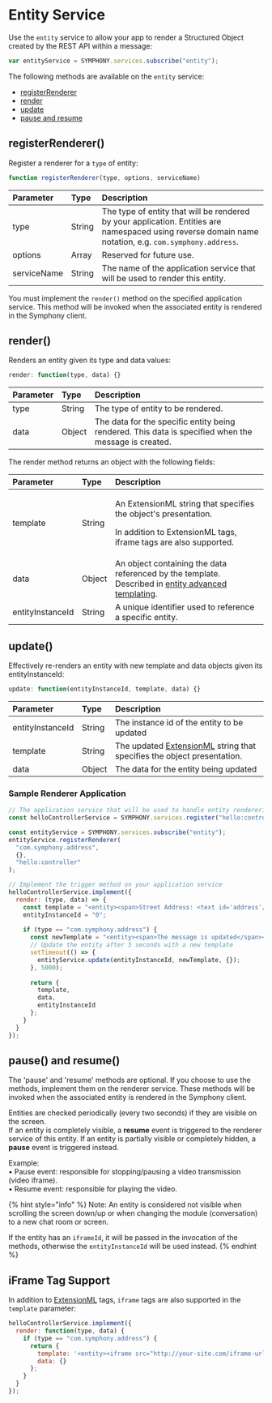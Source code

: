 # Entity Service

Use the `entity` service to allow your app to render a Structured Object created by the REST API within a message:

```javascript
var entityService = SYMPHONY.services.subscribe("entity");
```



The following methods are available on the `entity` service:

* [registerRenderer](https://developers.symphony.com/extension/docs/entity-service#registerrenderer)
* [render](https://developers.symphony.com/extension/docs/entity-service#section-render)
* [update](https://developers.symphony.com/extension/docs/entity-service#section-update)
* [pause and resume](https://developers.symphony.com/extension/docs/entity-service#section-pause-and-resume)

## registerRenderer\(\)

Register a renderer for a `type` of entity:

```javascript
function registerRenderer(type, options, serviceName)
```

| Parameter | Type | Description |
| :--- | :--- | :--- |
| type | String | The type of entity that will be rendered by your application. Entities are namespaced using reverse domain name notation, e.g. `com.symphony.address`. |
| options | Array  | Reserved for future use. |
| serviceName | String | The name of the application service that will be used to render this entity. |

You must implement the `render()` method on the specified application service. This method will be invoked when the associated entity is rendered in the Symphony client.

## render\(\)

Renders an entity given its type and data values:

```javascript
render: function(type, data) {}
```

| Parameter | Type | Description |
| :--- | :--- | :--- |
| type | String | The type of entity to be rendered. |
| data | Object | The data for the specific entity being rendered. This data is specified when the message is created. |

The render method returns an object with the following fields:

<table>
  <thead>
    <tr>
      <th style="text-align:left">Parameter</th>
      <th style="text-align:left">Type</th>
      <th style="text-align:left">Description</th>
    </tr>
  </thead>
  <tbody>
    <tr>
      <td style="text-align:left">template</td>
      <td style="text-align:left">String</td>
      <td style="text-align:left">
        <p>An ExtensionML string that specifies the object&apos;s presentation.</p>
        <p>In addition to ExtensionML tags, iframe tags are also supported.</p>
      </td>
    </tr>
    <tr>
      <td style="text-align:left">data</td>
      <td style="text-align:left">Object</td>
      <td style="text-align:left">An object containing the data referenced by the template. Described in
        <a
        href="https://developers.symphony.com/extension/docs/entity-advanced-templating">entity advanced templating</a>.</td>
    </tr>
    <tr>
      <td style="text-align:left">entityInstanceId</td>
      <td style="text-align:left">String</td>
      <td style="text-align:left">A unique identifier used to reference a specific entity.</td>
    </tr>
  </tbody>
</table>

## update\(\)

Effectively re-renders an entity with new template and data objects given its entityInstanceId:

```javascript
update: function(entityInstanceId, template, data) {}
```

| Parameter | Type | Description |
| :--- | :--- | :--- |
| entityInstanceId | String | The instance id of the entity to be updated |
| template | String | The updated [ExtensionML](https://symphony-developers.symphony.com/docs/extensionml) string that specifies the object presentation. |
| data | Object | The data for the entity being updated |

### Sample Renderer Application

```javascript
// The application service that will be used to handle entity renderering
const helloControllerService = SYMPHONY.services.register("hello:controller");

const entityService = SYMPHONY.services.subscribe("entity");
entityService.registerRenderer(
  "com.symphony.address",
  {},
  "hello:controller"
);

// Implement the trigger method on your application service
helloControllerService.implement({
  render: (type, data) => {
    const template = "<entity><span>Street Address: <text id='address'/></span><br/><span>City: Palo Alto</span><br/><span>State: California</span><br/><span>Zip Code: 94304</span></entity>"
    entityInstanceId = "0";
    
    if (type == "com.symphony.address") {
      const newTemplate = "<entity><span>The message is updated</span></entity>";
      // Update the entity after 5 seconds with a new template
      setTimeout(() => {
        entityService.update(entityInstanceId, newTemplate, {});
      }, 5000);
      
      return {
        template,
        data,
        entityInstanceId
      };
    }
  }
});
```

## pause\(\) and resume\(\)

The 'pause' and 'resume' methods are optional. If you choose to use the methods, implement them on the renderer service. These methods will be invoked when the associated entity is rendered in the Symphony client.

Entities are checked periodically \(every two seconds\) if they are visible on the screen.  
If an entity is completely visible, a **resume** event is triggered to the renderer service of this entity. If an entity is partially visible or completely hidden, a **pause** event is triggered instead.

Example:  
• Pause event: responsible for stopping/pausing a video transmission \(video iframe\).  
• Resume event: responsible for playing the video.

{% hint style="info" %}
Note: An entity is considered not visible when scrolling the screen down/up or when changing the module \(conversation\) to a new chat room or screen.

If the entity has an `iframeId`, it will be passed in the invocation of the methods, otherwise the `entityInstanceId` will be used instead.
{% endhint %}

## iFrame Tag Support

In addition to [ExtensionML](https://symphony-developers.symphony.com/docs/extensionml) tags, `iframe` tags are also supported in the `template` parameter:

```javascript
helloControllerService.implement({
  render: function(type, data) {
    if (type == "com.symphony.address") {
      return {
        template: '<entity><iframe src="http://your-site.com/iframe-url.html" /></entity>',
        data: {}
      };
    }
  }
});
```

